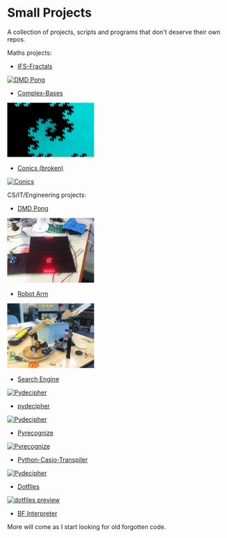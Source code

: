 Small Projects
===

A collection of projects, scripts and programs that don't deserve their own repos.

Maths projects:

* <a href="IFS-Fractals">IFS-Fractals

<img src="http://i.imgur.com/JhOh1cK.png" alt="DMD Pong" width="200"/></a>

* <a href="Complex-Bases">Complex-Bases

<img src="/Complex-Bases/Base%20Representation/Favourites/%3C1.0%20+%201.0i%3EZ%202%5E22.jpeg" alt="1+1i" width="200"/><a/>

* <a href="Conics">Conics (broken)

<img src="http://i.imgur.com/TlJuLSm.jpg" alt="Conics" width="200"/></a>



CS/IT/Engineering projects:

* <a href="dmd-pong">DMD Pong

<img src="/dmd-pong/image.jpg" alt="DMD Pong" width="200"/></a>

* <a href="robotic-arm">Robot Arm

<img src="/robotic-arm/development.jpg" alt="Robot Arm" width="200"/></a>

* <a href="Search-Engine">Search Engine

<img src="http://i.imgur.com/hUMIPwQ.png" alt="Pydecipher" width="200"/></a>

* <a href="pydecipher">pydecipher

<img src="http://i.imgur.com/mY0jjP7.png" alt="Pydecipher" width="200"/></a>

* <a href="Pyrecognize">Pyrecognize

<img src="https://noahingham.com/img/posts/facerec.png" alt="Pyrecognize" width="200"/></a>

* <a href="Python-CBasic-Transpiler">Python-Casio-Transpiler

<img src="http://i.imgur.com/yUZrIiv.png" alt="Pydecipher" width="200"/></a>

* <a href="dotfiles">Dotfiles

<img src="http://i.imgur.com/tCuR0ue.png" alt="dotfiles preview" width="200"/></a>

* <a href="bf-interpreter">BF Interpreter</a>

More will come as I start looking for old forgotten code.
